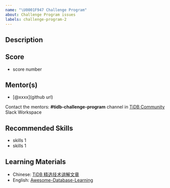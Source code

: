 ```yaml
---
name: "\U0001F947 Challenge Program"
about: Challenge Program issues
labels: challenge-program-2
---
```


## Description

## Score

* score number

## Mentor(s)

* [@xxxx](github url)

Contact the mentors: **#tidb-challenge-program** channel in [TiDB Community](https://join.slack.com/t/tidbcommunity/shared_invite/enQtNzc0MzI4ODExMDc4LWYwYmIzMjZkYzJiNDUxMmZlN2FiMGJkZjAyMzQ5NGU0NGY0NzI3NTYwMjAyNGQ1N2I2ZjAxNzc1OGUwYWM0NzE)  Slack Workspace

## Recommended Skills

* skills 1
* skills 1

## Learning Materials

* Chinese: [TiDB 精选技术讲解文章](https://github.com/pingcap/presentations/blob/master/hackathon-2019/reference-document-of-hackathon-2019.md)
* English: [Awesome-Database-Learning](https://github.com/pingcap/awesome-database-learning)
